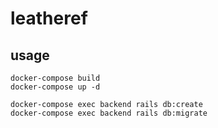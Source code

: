 # leatheref

## usage

```
docker-compose build
docker-compose up -d

docker-compose exec backend rails db:create
docker-compose exec backend rails db:migrate
```